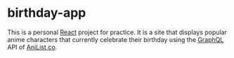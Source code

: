 # birthday-app
This is a personal [React](https://react.dev/learn) project for practice. It is a site that displays popular anime characters that currently celebrate their birthday using the [GraphQL](https://graphql.org/learn/) API of [AniList.co](https://docs.anilist.co/guide/introduction).